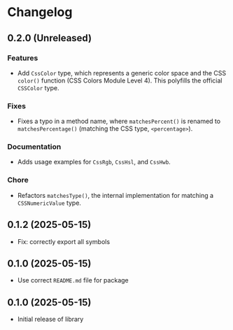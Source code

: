 # Changelog

## 0.2.0 (Unreleased)
### Features
- Add `CssColor` type, which represents a generic color space and the CSS `color()` function (CSS Colors Module Level 4). This polyfills the official `CSSColor` type.

### Fixes
- Fixes a typo in a method name, where `matchesPercent()` is renamed to `matchesPercentage()` (matching the CSS type, `<percentage>`).

### Documentation
- Adds usage examples for `CssRgb`, `CssHsl`, and `CssHwb`.

### Chore
- Refactors `matchesType()`, the internal implementation for matching a `CSSNumericValue` type.

## 0.1.2 (2025-05-15)
- Fix: correctly export all symbols

## 0.1.0 (2025-05-15)
- Use correct `README.md` file for package

## 0.1.0 (2025-05-15)
- Initial release of library
